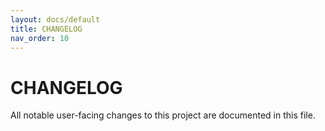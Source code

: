```yaml
---
layout: docs/default
title: CHANGELOG
nav_order: 10
---
```


# CHANGELOG

All notable user-facing changes to this project are documented in this file.